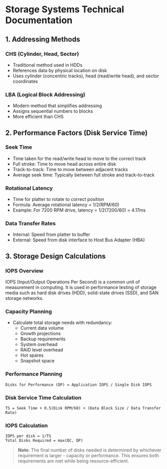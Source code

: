 # Storage Systems Technical Documentation

## 1. Addressing Methods

### CHS (Cylinder, Head, Sector)
* Traditional method used in HDDs
* References data by physical location on disk  
* Uses cylinder (concentric tracks), head (read/write head), and sector coordinates

### LBA (Logical Block Addressing)
* Modern method that simplifies addressing
* Assigns sequential numbers to blocks
* More efficient than CHS

## 2. Performance Factors (Disk Service Time)

### Seek Time
* Time taken for the read/write head to move to the correct track
* Full stroke: Time to move head across entire disk
* Track-to-track: Time to move between adjacent tracks 
* Average seek time: Typically between full stroke and track-to-track

### Rotational Latency
* Time for platter to rotate to correct position
* Formula: Average rotational latency = 1/2(RPM/60)
* Example: For 7200 RPM drive, latency = 1/2(7200/60) = 4.17ms

### Data Transfer Rates
* Internal: Speed from platter to buffer
* External: Speed from disk interface to Host Bus Adapter (HBA)

## 3. Storage Design Calculations

### IOPS Overview
IOPS (Input/Output Operations Per Second) is a common unit of measurement in computing. It is used in performance testing of storage media such as hard disk drives (HDD), solid-state drives (SSD), and SAN storage networks.

### Capacity Planning
* Calculate total storage needs with redundancy:
  * Current data volume
  * Growth projections
  * Backup requirements 
  * System overhead
  * RAID level overhead
  * Hot spares
  * Snapshot space

### Performance Planning
```
Disks for Performance (DP) = Application IOPS / Single Disk IOPS
```

### Disk Service Time Calculation
```
TS = Seek Time + 0.5(Disk RPM/60) + (Data Block Size / Data Transfer Rate)
```

### IOPS Calculation
```
IOPS per disk = 1/TS
Total Disks Required = max(DC, DP)
```

> **Note**: The final number of disks needed is determined by whichever requirement is larger - capacity or performance. This ensures both requirements are met while being resource-efficient.

